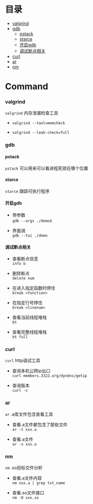 # 目录

- [valgrind](#valgrind)
- [gdb](#gdb)
  - [pstack](#pstack)
  - [starce](#starce)
  - [开启gdb](#%E5%BC%80%E5%90%AFgdb)
  - [调试断点相关](#%E8%B0%83%E8%AF%95%E6%96%AD%E7%82%B9%E7%9B%B8%E5%85%B3)
- [curl](#curl)
- [ar](#ar)
- [nm](#nm)

# Command

### valgrind
`valgrind` 内存泄漏检查工具

* `valgrind --tool=memcheck`

* `valgrind --leak-check=full`

### gdb

#### pstack 

`pstack` 可以用来可以看进程死锁在哪个位置

#### starce 

`starce` 跟踪可执行程序

#### 开启gdb

* 带参数    
`gdb --args ./demo`s

* 界面调    
`gdb --tui ./demo`

#### 调试断点相关

* 查看断点信息    
`info b`

* 删除断点     
`delete num`

* 在进入指定函数时停住     
`break <function>`

* 在指定行号停住    
`break <linenum>`

* 查看当前线程堆栈     
`bt`

* 查看完整线程堆栈    
`bt full`

### curl

`curl`  http调试工具

* 查询本机公网ip出口    
`curl members.3322.org/dyndns/getip`

* 查询版本  
`curl -v`

### ar

`ar` .a库文件包含查看工具

* 查看.a文件都包含了那些文件  
`ar -t xxx.a`

* 查看.a文件     
`ar -x xxx.a`

### nm

`nm` .so目标文件分析

* 查看.a文件内容    
`nm xxx.a | grep txt_name`

* 查看.so文件接口   
`nm -D xxx.so`
